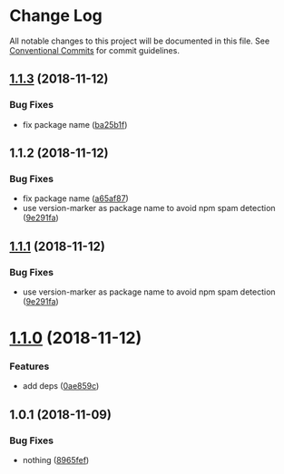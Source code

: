 # Change Log

All notable changes to this project will be documented in this file.
See [Conventional Commits](https://conventionalcommits.org) for commit guidelines.

## [1.1.3](https://github.com/sodatea/npm-test/compare/soda-monorepo-version-marker@1.1.2...soda-monorepo-version-marker@1.1.3) (2018-11-12)


### Bug Fixes

* fix package name ([ba25b1f](https://github.com/sodatea/npm-test/commit/ba25b1f))





## 1.1.2 (2018-11-12)


### Bug Fixes

* fix package name ([a65af87](https://github.com/sodatea/npm-test/commit/a65af87))
* use version-marker as package name to avoid npm spam detection ([9e291fa](https://github.com/sodatea/npm-test/commit/9e291fa))





## [1.1.1](https://github.com/sodatea/npm-test/compare/soda-monorepo-test-3@1.1.0...soda-monorepo-test-3@1.1.1) (2018-11-12)


### Bug Fixes

* use version-marker as package name to avoid npm spam detection ([9e291fa](https://github.com/sodatea/npm-test/commit/9e291fa))





# [1.1.0](https://github.com/sodatea/npm-test/compare/soda-monorepo-test-3@1.0.1...soda-monorepo-test-3@1.1.0) (2018-11-12)


### Features

* add deps ([0ae859c](https://github.com/sodatea/npm-test/commit/0ae859c))





## 1.0.1 (2018-11-09)


### Bug Fixes

* nothing ([8965fef](https://github.com/sodatea/npm-test/commit/8965fef))
